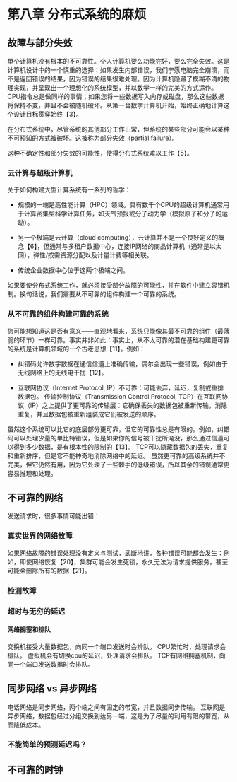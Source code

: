 # 第八章 分布式系统的麻烦

## 故障与部分失效

单个计算机没有根本的不可靠性。个人计算机要么功能完好，要么完全失效。
​这是计算机设计中的一个慎重的选择：如果发生内部错误，我们宁愿电脑完全崩溃，而不是返回错误的结果，因为错误的结果很难处理。因为计算机隐藏了模糊不清的物理实现，并呈现出一个理想化的系统模型，并以数学一样的完美的方式运作。CPU指令总是做同样的事情；如果您将一些数据写入内存或磁盘，那么这些数据将保持不变，并且不会被随机破坏。从第一台数字计算机开始，始终正确地计算这个设计目标贯穿始终【3】。

在分布式系统中，尽管系统的其他部分工作正常，但系统的某些部分可能会以某种不可预知的方式被破坏。这被称为部分失效（partial failure）。

这种不确定性和部分失效的可能性，使得分布式系统难以工作【5】。

### 云计算与超级计算机

关于如何构建大型计算系统有一系列的哲学：

* 规模的一端是高性能计算（HPC）领域。具有数千个CPU的超级计算机通常用于计算密集型科学计算任务，如天气预报或分子动力学（模拟原子和分子的运动）。

* 另一个极端是云计算（cloud computing），云计算并不是一个良好定义的概念【6】，但通常与多租户数据中心，连接IP网络的商品计算机（通常是以太网），弹性/按需资源分配以及计量计费等相关联。

* 传统企业数据中心位于这两个极端之间。

如果要使分布式系统工作，就必须接受部分故障的可能性，并在软件中建立容错机制。换句话说，我们需要从不可靠的组件构建一个可靠的系统。

### 从不可靠的组件构建可靠的系统

您可能想知道这是否有意义——直观地看来，系统只能像其最不可靠的组件（最薄弱的环节）一样可靠。事实并非如此：事实上，从不太可靠的潜在基础构建更可靠的系统是计算机领域的一个古老思想【11】。例如：

* 纠错码允许数字数据在通信信道上准确传输，偶尔会出现一些错误，例如由于无线网络上的无线电干扰【12】。

* 互联网协议（Internet Protocol, IP）不可靠：可能丢弃，延迟，复制或重排数据包。 传输控制协议（Transmission Control Protocol, TCP）在互联网协议（IP）之上提供了更可靠的传输层：它确保丢失的数据包被重新传输，消除重复，并且数据包被重新组装成它们被发送的顺序。

虽然这个系统可以比它的底层部分更可靠，但它的可靠性总是有限的。例如，纠错码可以处理少量的单比特错误，但是如果你的信号被干扰所淹没，那么通过信道可以得到多少数据，是有根本性的限制的【13】。 TCP可以隐藏数据包的丢失，重复和重新排序，但是它不能神奇地消除网络中的延迟。
虽然更可靠的高级系统并不完美，但它仍然有用，因为它处理了一些棘手的低级错误，所以其余的错误通常更容易推理和处理。

## 不可靠的网络

发送请求时，很多事情可能出错：

### 真实世界的网络故障

如果网络故障的错误处理没有定义与测试，武断地讲，各种错误可能都会发生：例如，即使网络恢复【20】，集群可能会发生死锁，永久无法为请求提供服务，甚至可能会删除所有的数据【21】。

### 检测故障

### 超时与无穷的延迟

#### 网络拥塞和排队

交换机接受大量数据包，向同一个端口发送时会排队。
CPU繁忙时，处理请求会排队。
虚拟机会有切换cpu的延迟，处理请求会排队。
TCP有网络拥塞机制，向同一个端口发送数据时会排队。

## 同步网络 vs 异步网络

电话网络是同步网络，两个端之间有固定的带宽，并且数据同步传输。
互联网是异步网络，数据包经过分组交换到达另一端，这是为了尽量的利用有限的带宽，从而降低成本。

### 不能简单的预测延迟吗？



## 不可靠的时钟
